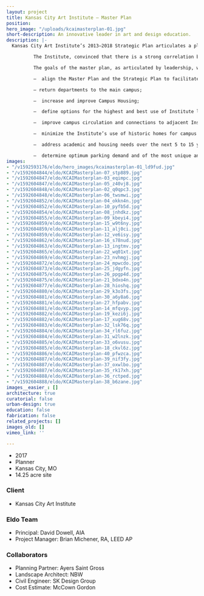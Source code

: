 ```yaml
---
layout: project
title: Kansas City Art Institute – Master Plan
position: 
hero_image: "/uploads/kcaimasterplan-01.jpg"
short-description: An innovative leader in art and design education.
description: |-
  Kansas City Art Institute’s 2013–2018 Strategic Plan articulates a plan to develop five, interconnected strategic goals that, when executed together, enable the Institute to attain its vision to be “an innovative leader in art and design education.”

          The Institute, convinced that there is a strong correlation between the quality of their campus facilities and enhancing learner experiences, established a strategic priority to enhance their “environment for learning and living by acquiring, renovating and maintaining space, equipment and facilities that will better respond to growth and changing needs.” It was clear to campus administrators and staff that the current state of their physical campus had impacted KCAI’s reputation, and had placed it at a competitive disadvantage in the recruitment and retention of students and faculty. To inform their physical campus and building needs for coming decades, Institute representatives and the planning and design team of Ayers Saint Gross, EL DORADO and Nelson Byrd Woltz actively consulted with the campus community to create the Campus Master Plan.

          The goals of the master plan, as articulated by leadership, were to:

          —  align the Master Plan and the Strategic Plan to facilitate the increase of full-time enrollment to 750-students;

          – return departments to the main campus;

          —  increase and improve Campus Housing;

          —  define options for the highest and best use of Institute land and facilities;

          —  improve campus circulation and connections to adjacent Institutions;

          —  minimize the Institute’s use of historic homes for campus functions;

          —  address academic and housing needs over the next 5 to 15 years;

          —  determine optimum parking demand and of the most unique and beautiful campuses in the country.
images:
- "/v1592593176/eldo/hero_images/kcaimasterplan-01_ld9fud.jpg"
- "/v1592604844/eldo/KCAIMasterplan-07_stp889.jpg"
- "/v1592604847/eldo/KCAIMasterplan-03_eqimpc.jpg"
- "/v1592604847/eldo/KCAIMasterplan-05_z40vj8.jpg"
- "/v1592604848/eldo/KCAIMasterplan-02_q0qpc3.jpg"
- "/v1592604848/eldo/KCAIMasterplan-06_twsmwi.jpg"
- "/v1592604852/eldo/KCAIMasterplan-04_okkn4n.jpg"
- "/v1592604852/eldo/KCAIMasterplan-10_pyfb5d.jpg"
- "/v1592604854/eldo/KCAIMasterplan-08_jnhdkz.jpg"
- "/v1592604855/eldo/KCAIMasterplan-09_kbeyi4.jpg"
- "/v1592604859/eldo/KCAIMasterplan-15_w9t6ny.jpg"
- "/v1592604859/eldo/KCAIMasterplan-11_alj0ci.jpg"
- "/v1592604859/eldo/KCAIMasterplan-12_ve6isy.jpg"
- "/v1592604862/eldo/KCAIMasterplan-16_s78nud.jpg"
- "/v1592604863/eldo/KCAIMasterplan-13_ingtmv.jpg"
- "/v1592604865/eldo/KCAIMasterplan-22_wq01xt.jpg"
- "/v1592604869/eldo/KCAIMasterplan-23_nvhmgj.jpg"
- "/v1592604872/eldo/KCAIMasterplan-24_mpwcdo.jpg"
- "/v1592604873/eldo/KCAIMasterplan-25_jdgyfn.jpg"
- "/v1592604875/eldo/KCAIMasterplan-26_ppgp4d.jpg"
- "/v1592604875/eldo/KCAIMasterplan-21_bdxo4n.jpg"
- "/v1592604877/eldo/KCAIMasterplan-28_hioshq.jpg"
- "/v1592604880/eldo/KCAIMasterplan-29_k3o3fs.jpg"
- "/v1592604881/eldo/KCAIMasterplan-30_a6y8a6.jpg"
- "/v1592604881/eldo/KCAIMasterplan-27_hfpabv.jpg"
- "/v1592604881/eldo/KCAIMasterplan-14_mfqvyp.jpg"
- "/v1592604882/eldo/KCAIMasterplan-19_kezi6j.jpg"
- "/v1592604882/eldo/KCAIMasterplan-17_xug68v.jpg"
- "/v1592604883/eldo/KCAIMasterplan-32_lsk76q.jpg"
- "/v1592604884/eldo/KCAIMasterplan-34_rl6fuz.jpg"
- "/v1592604884/eldo/KCAIMasterplan-31_w2lnzk.jpg"
- "/v1592604885/eldo/KCAIMasterplan-33_o6vusu.jpg"
- "/v1592604885/eldo/KCAIMasterplan-18_ckvl6z.jpg"
- "/v1592604886/eldo/KCAIMasterplan-40_pfwzca.jpg"
- "/v1592604887/eldo/KCAIMasterplan-39_nif3fy.jpg"
- "/v1592604887/eldo/KCAIMasterplan-37_oxwlbo.jpg"
- "/v1592604887/eldo/KCAIMasterplan-35_rk17xh.jpg"
- "/v1592604888/eldo/KCAIMasterplan-36_rctped.jpg"
- "/v1592604888/eldo/KCAIMasterplan-38_b6zane.jpg"
images__easier_: []
architecture: true
curatorial: false
urban-design: true
education: false
fabrication: false
related_projects: []
images_old: []
vimeo_link: ''

---
```

- 2017
- Planner
- Kansas City, MO
- 14.25 acre site

### Client
- Kansas City Art Institute

### Eldo Team
- Principal: David Dowell, AIA
- Project Manager: Brian Michener, RA, LEED AP

### Collaborators
- Planning Partner: Ayers Saint Gross
- Landscape Architect: NBW
- Civil Engineer: SK Design Group
- Cost Estimate: McCown Gordon